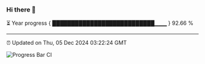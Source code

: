 ### Hi there 👋

⏳ Year progress { ███████████████████████████▁▁▁ } 92.66 %

---

⏰ Updated on Thu, 05 Dec 2024 03:22:24 GMT

![Progress Bar CI](https://github.com/IshwaranRudhara/GIT-ACTION/workflows/Progress%20Bar%20CI/badge.svg)
